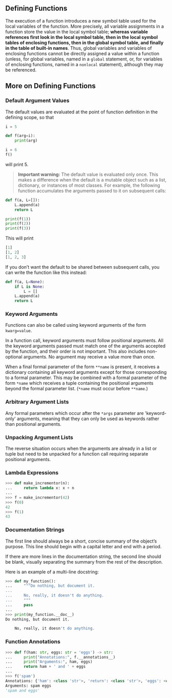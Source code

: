 ## Defining Functions

The execution of a function introduces a new symbol table used for the local variables of the function. More precisely, all variable assignments in a function store the value in the local symbol table; **whereas variable references first look in the local symbol table, then in the local symbol tables of enclosing functions, then in the global symbol table, and finally in the table of built-in names**. Thus, global variables and variables of enclosing functions cannot be directly assigned a value within a function (unless, for global variables, named in a `global` statement, or, for variables of enclosing functions, named in a `nonlocal` statement), although they may be referenced.

## More on Defining Functions

### Default Argument Values

The default values are evaluated at the point of function definition in the defining scope, so that

```python
i = 5

def f(arg=i):
    print(arg)

i = 6
f()
```

will print 5.

> **Important warning:** The default value is evaluated only once. This makes a difference when the default is a mutable object such as a list, dictionary, or instances of most classes. For example, the following function accumulates the arguments passed to it on subsequent calls:

```python
def f(a, L=[]):
    L.append(a)
    return L

print(f(1))
print(f(2))
print(f(3))
```

This will print

```python
[1]
[1, 2]
[1, 2, 3]
```

If you don’t want the default to be shared between subsequent calls, you can write the function like this instead:

```python
def f(a, L=None):
    if L is None:
        L = []
    L.append(a)
    return L
```

### Keyword Arguments

Functions can also be called using keyword arguments of the form `kwarg=value`.

In a function call, keyword arguments must follow positional arguments. All the keyword arguments passed must match one of the arguments accepted by the function, and their order is not important. This also includes non-optional arguments. No argument may receive a value more than once.

When a final formal parameter of the form `**name` is present, it receives a dictionary containing all keyword arguments except for those corresponding to a formal parameter. This may be combined with a formal parameter of the form `*name` which receives a tuple containing the positional arguments beyond the formal parameter list. (`*name` must occur before `**name`.)

### Arbitrary Argument Lists

Any formal parameters which occur after the `*args` parameter are 'keyword-only' arguments, meaning that they can only be used as keywords rather than positional arguments.

### Unpacking Argument Lists

The reverse situation occurs when the arguments are already in a list or tuple but need to be unpacked for a function call requiring separate positional arguments.

### Lambda Expressions

```python
>>> def make_incrementor(n):
...     return lambda x: x + n
...
>>> f = make_incrementor(42)
>>> f(0)
42
>>> f(1)
43
```

### Documentation Strings

The first line should always be a short, concise summary of the object’s purpose. This line should begin with a capital letter and end with a period.

If there are more lines in the documentation string, the second line should be blank, visually separating the summary from the rest of the description.

Here is an example of a multi-line docstring:

```python
>>> def my_function():
...     """Do nothing, but document it.
...
...     No, really, it doesn't do anything.
...     """
...     pass
...
>>> print(my_function.__doc__)
Do nothing, but document it.

    No, really, it doesn't do anything.
```

### Function Annotations

```python
>>> def f(ham: str, eggs: str = 'eggs') -> str:
...     print("Annotations:", f.__annotations__)
...     print("Arguments:", ham, eggs)
...     return ham + ' and ' + eggs
...
>>> f('spam')
Annotations: {'ham': <class 'str'>, 'return': <class 'str'>, 'eggs': <class 'str'>}
Arguments: spam eggs
'spam and eggs'
```
